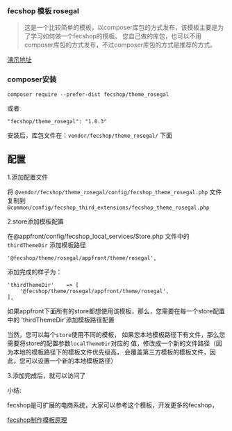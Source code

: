 ### fecshop 模板 rosegal


> 这是一个比较简单的模板，以composer库包的方式发布，该模板主要是为了学习如何做一个fecshop的模板。
> 您自己做的库包，也可以不用composer库包的方式发布，不过composer库包的方式是推荐的方式。

[演示地址](http://fecshop.appfront.fancyecommerce.com/fr/)


### composer安装
```
composer require --prefer-dist fecshop/theme_rosegal
```

或者

```
"fecshop/theme_rosegal": "1.0.3"
```

安装后，库包文件在：`vendor/fecshop/theme_rosegal/` 下面

配置
----

1.添加配置文件


将 `@vendor/fecshop/theme_rosegal/config/fecshop_theme_rosegal.php` 文件复制到
`@common/config/fecshop_third_extensions/fecshop_theme_rosegal.php`


2.store添加模板配置

在@appfront/config/fecshop_local_services/Store.php 文件中的 `thirdThemeDir` 添加模板路径

```
'@fecshop/theme/rosegal/appfront/theme/rosegal',
```

添加完成的样子为：

```
'thirdThemeDir'    => [
    '@fecshop/theme/rosegal/appfront/theme/rosegal',
],
```

如果appfront下面所有的store都想使用该模板，那么，您需要在每一个store配置中的
'thirdThemeDir'添加模板路径配置

当然，您可以每个`store`使用不同的模板，
如果您本地模板路径下有文件，那么您需要将store的配置参数`localThemeDir`对应的
值，修改成一个新的文件路径（因为本地的模板路径下的模板文件优先级高，
会覆盖第三方模板的模板文件，因此，您可以设置一个新的本地模板路径）


3.添加完成后，就可以访问了

 
小结:

fecshop是可扩展的电商系统，大家可以参考这个模板，开发更多的fecshop，

[fecshop制作模板原理](http://www.fecshop.com/doc/fecshop-guide/develop/cn-1.0/guide-fecshop-theme.html)







